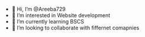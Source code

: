 - 👋 Hi, I’m @Areeba729
- 👀 I’m interested in Website development
- 🌱 I’m currently learning BSCS
- 💞️ I’m looking to collaborate with fiffernet comapnies


<!---
Areeba729/Areeba729 is a ✨ special ✨ repository because its `README.md` (this file) appears on your GitHub profile.
You can click the Preview link to take a look at your changes.
--->
